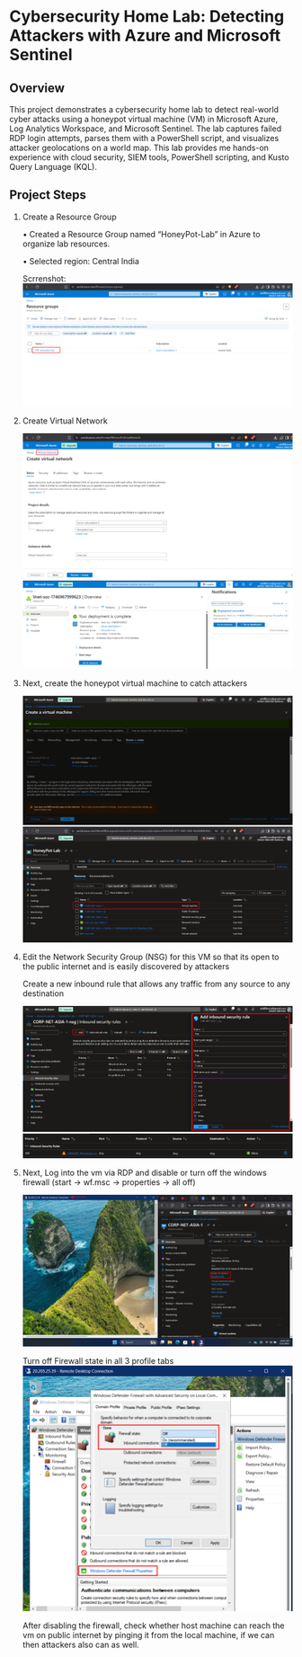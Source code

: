# Cybersecurity Home Lab: Detecting Attackers with Azure and Microsoft Sentinel

## Overview
This project demonstrates a cybersecurity home lab to detect real-world cyber attacks using a honeypot virtual machine (VM) in Microsoft Azure, Log Analytics Workspace, and Microsoft Sentinel. The lab captures failed RDP login attempts, parses them with a PowerShell script, and visualizes attacker geolocations on a world map.
This lab provides me hands-on experience with cloud security, SIEM tools, PowerShell scripting, and Kusto Query Language (KQL).

## Project Steps
1. Create a Resource Group

   • Created a Resource Group named “HoneyPot-Lab” in Azure to organize lab resources. 
   
   • Selected region: Central India

   Scrrenshot: ![RG](Screenshots/RG_creation.png)


2. Create Virtual Network

    ![Vnet](Screenshots/Virtual_net_creation.png)
    ![Vnet](Screenshots/Virtual_net_creation(2).png)

3. Next, create the honeypot virtual machine to catch attackers

    ![VM](Screenshots/VM_creation.png)
    ![VM](Screenshots/VM_created.png)

4. Edit the Network Security Group (NSG) for this VM so that its open to the public internet and is easily discovered by attackers
   
   Create a new inbound rule that allows any traffic from any source to any destination
   
   ![NSG](Screenshots/NSG_inboundRule.png)
   ![NSG](Screenshots/NSG_inboundRule(1).png)

5. Next, Log into the vm via RDP and disable or turn off the windows firewall (start -> wf.msc -> properties -> all off)

   ![VM](Screenshots/VM_Login.png)
   
   Turn off Firewall state in all 3 profile tabs
   ![VM](Screenshots/VM_firewall_disable.png)

   After disabling the firewall, check whether host machine can reach the vm on public internet by pinging it from the local machine, if we can then attackers also can as well.

   
